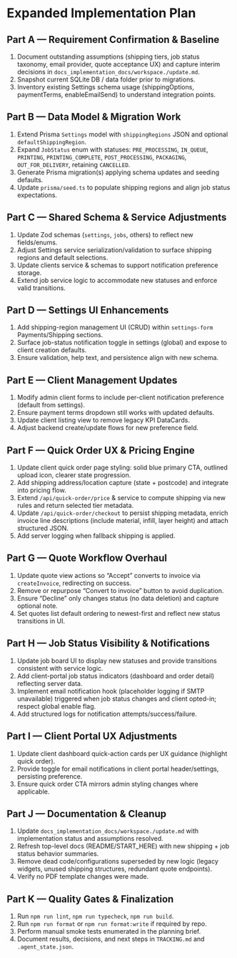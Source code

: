 # Expanded Implementation Plan

## Part A — Requirement Confirmation & Baseline
1. Document outstanding assumptions (shipping tiers, job status taxonomy, email provider, quote acceptance UX) and capture interim decisions in `docs_implementation_docs/workspace./update.md`.
2. Snapshot current SQLite DB / data folder prior to migrations.
3. Inventory existing Settings schema usage (shippingOptions, paymentTerms, enableEmailSend) to understand integration points.

## Part B — Data Model & Migration Work
1. Extend Prisma `Settings` model with `shippingRegions` JSON and optional `defaultShippingRegion`.
2. Expand `JobStatus` enum with statuses: `PRE_PROCESSING`, `IN_QUEUE`, `PRINTING`, `PRINTING_COMPLETE`, `POST_PROCESSING`, `PACKAGING`, `OUT_FOR_DELIVERY`, retaining `CANCELLED`.
3. Generate Prisma migration(s) applying schema updates and seeding defaults.
4. Update `prisma/seed.ts` to populate shipping regions and align job status expectations.

## Part C — Shared Schema & Service Adjustments
1. Update Zod schemas (`settings`, `jobs`, others) to reflect new fields/enums.
2. Adjust Settings service serialization/validation to surface shipping regions and default selections.
3. Update clients service & schemas to support notification preference storage.
4. Extend job service logic to accommodate new statuses and enforce valid transitions.

## Part D — Settings UI Enhancements
1. Add shipping-region management UI (CRUD) within `settings-form` Payments/Shipping sections.
2. Surface job-status notification toggle in settings (global) and expose to client creation defaults.
3. Ensure validation, help text, and persistence align with new schema.

## Part E — Client Management Updates
1. Modify admin client forms to include per-client notification preference (default from settings).
2. Ensure payment terms dropdown still works with updated defaults.
3. Update client listing view to remove legacy KPI DataCards.
4. Adjust backend create/update flows for new preference field.

## Part F — Quick Order UX & Pricing Engine
1. Update client quick order page styling: solid blue primary CTA, outlined upload icon, clearer state progression.
2. Add shipping address/location capture (state + postcode) and integrate into pricing flow.
3. Extend `/api/quick-order/price` & service to compute shipping via new rules and return selected tier metadata.
4. Update `/api/quick-order/checkout` to persist shipping metadata, enrich invoice line descriptions (include material, infill, layer height) and attach structured JSON.
5. Add server logging when fallback shipping is applied.

## Part G — Quote Workflow Overhaul
1. Update quote view actions so “Accept” converts to invoice via `createInvoice`, redirecting on success.
2. Remove or repurpose “Convert to invoice” button to avoid duplication.
3. Ensure “Decline” only changes status (no data deletion) and capture optional note.
4. Set quotes list default ordering to newest-first and reflect new status transitions in UI.

## Part H — Job Status Visibility & Notifications
1. Update job board UI to display new statuses and provide transitions consistent with service logic.
2. Add client-portal job status indicators (dashboard and order detail) reflecting server data.
3. Implement email notification hook (placeholder logging if SMTP unavailable) triggered when job status changes and client opted-in; respect global enable flag.
4. Add structured logs for notification attempts/success/failure.

## Part I — Client Portal UX Adjustments
1. Update client dashboard quick-action cards per UX guidance (highlight quick order).
2. Provide toggle for email notifications in client portal header/settings, persisting preference.
3. Ensure quick order CTA mirrors admin styling changes where applicable.

## Part J — Documentation & Cleanup
1. Update `docs_implementation_docs/workspace./update.md` with implementation status and assumptions resolved.
2. Refresh top-level docs (README/START_HERE) with new shipping + job status behavior summaries.
3. Remove dead code/configurations superseded by new logic (legacy widgets, unused shipping structures, redundant quote endpoints).
4. Verify no PDF template changes were made.

## Part K — Quality Gates & Finalization
1. Run `npm run lint`, `npm run typecheck`, `npm run build`.
2. Run `npm run format` or `npm run format:write` if required by repo.
3. Perform manual smoke tests enumerated in the planning brief.
4. Document results, decisions, and next steps in `TRACKING.md` and `.agent_state.json`.
